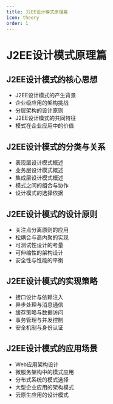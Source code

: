 ```yaml
---
title: J2EE设计模式原理篇
icon: theory
order: 1
---
```


# J2EE设计模式原理篇

## J2EE设计模式的核心思想

- J2EE设计模式的产生背景
- 企业级应用的架构挑战
- 分层架构的设计原则
- J2EE设计模式的共同特征
- 模式在企业应用中的价值

## J2EE设计模式的分类与关系

- 表现层设计模式概述
- 业务层设计模式概述
- 集成层设计模式概述
- 模式之间的组合与协作
- 设计模式的选择依据

## J2EE设计模式的设计原则

- 关注点分离原则的应用
- 松耦合与高内聚的实现
- 可测试性设计的考量
- 可伸缩性的架构设计
- 安全性与性能的平衡

## J2EE设计模式的实现策略

- 接口设计与依赖注入
- 异步处理与消息通信
- 缓存策略与数据访问
- 事务管理与并发控制
- 安全机制与身份认证

## J2EE设计模式的应用场景

- Web应用架构设计
- 微服务架构中的模式应用
- 分布式系统的模式选择
- 大型企业应用的架构模式
- 云原生应用的设计模式
